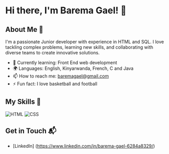 # Hi there, I'm Barema Gael! 👋



## About Me 🚀

I'm a passionate Junior developer with experience in HTML and SQL. I love tackling complex problems, learning new skills, and collaborating with diverse teams to create innovative solutions.

- 🌱 Currently learning: Front End web development
- 🌍 Languages: English, Kinyarwanda, French, C and Java
- 📫 How to reach me: baremagael@gmail.com
- ⚡ Fun fact: I love basketball and football

## My Skills 🧠

![HTML](https://img.shields.io/badge/-HTML-E34F26?style=flat-square&logo=html5&logoColor=white)
![CSS](https://img.shields.io/badge/-CSS-1572B6?style=flat-square&logo=css3&logoColor=white)




## Get in Touch 📬

- [LinkedIn] (https://www.linkedin.com/in/barema-gael-6284a8329/)



